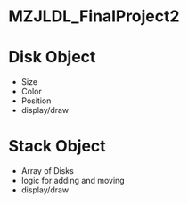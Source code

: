 # MZJLDL_FinalProject2
# Disk Object
* Size
* Color
* Position
* display/draw
# Stack Object
* Array of Disks
* logic for adding and moving
* display/draw


